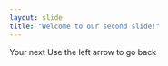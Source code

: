 ```yaml
---
layout: slide
title: "Welcome to our second slide!"
---
```

Your next
Use the left arrow to go back
